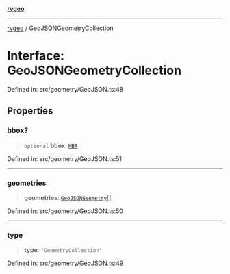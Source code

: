 [**rvgeo**](../README.md)

***

[rvgeo](../globals.md) / GeoJSONGeometryCollection

# Interface: GeoJSONGeometryCollection

Defined in: src/geometry/GeoJSON.ts:48

## Properties

### bbox?

> `optional` **bbox**: [`MBR`](../type-aliases/MBR.md)

Defined in: src/geometry/GeoJSON.ts:51

***

### geometries

> **geometries**: [`GeoJSONGeometry`](GeoJSONGeometry.md)[]

Defined in: src/geometry/GeoJSON.ts:50

***

### type

> **type**: `"GeometryCollection"`

Defined in: src/geometry/GeoJSON.ts:49
